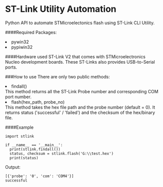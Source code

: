 # ST-Link Utility Automation
Python API to automate STMicroelectonics flash using ST-Link CLI Utility.

####Required Packages:
<li>pywin32
<li>pypiwin32

####Hardware used
ST-Link V2 that comes with STMicroelectronics Nucleo development boards. These ST-Links
also provides USB-to-Serial ports. 

###How to use 
There are only two public methods: 
  <li> findall()<br>
  This method returns all the ST-Link Probe number and corresponding COM port number.
  <li> flash(hex_path, probe_no)<br>
  This method takes the hex file path and the probe number (default = 0). It returns status
  ('successful' / 'failed') and the checksum of the hex/binary file. 
  
  <br>

####Example
  ```buildoutcfg
import stlink

if __name__ == '__main__':
    print(stlink.findall())
    status, checksum = stlink.flash('G:\\test.hex')
    print(status)
```

Output:
```buildoutcfg
[{'probe': '0', 'com': 'COM4'}]
successful
```